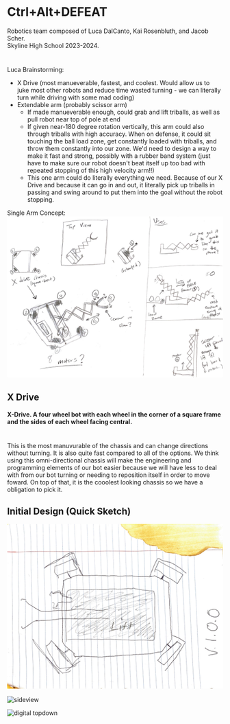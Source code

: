 # Ctrl+Alt+DEFEAT
Robotics team composed of Luca DalCanto, Kai Rosenbluth, and Jacob Scher. <br>
Skyline High School 2023-2024.
# 
Luca Brainstorming:
- X Drive (most manueverable, fastest, and coolest. Would allow us to juke most other robots and reduce time wasted turning - we can literally turn while driving with some mad coding)
- Extendable arm (probably scissor arm)
  - If made manueverable enough, could grab and lift triballs, as well as pull robot near top of pole at end
  - If given near-180 degree rotation vertically, this arm could also through triballs with high accuracy. When on defense, it could sit touching the ball load zone, get constantly loaded with triballs, and throw them constantly into our zone. We'd need to design a way to make it fast and strong, possibly with a rubber band system (just have to make sure our robot doesn't beat itself up too bad with repeated stopping of this high velocity arm!!)
  - This one arm could do literally everything we need. Because of our X Drive and because it can go in and out, it literally pick up triballs in passing and swing around to put them into the goal without the robot stopping.

Single Arm Concept:
![single arm concept](https://github.com/Luca-Skyline/Ctrl-Alt-Defeat/blob/main/images/IMG_2786.JPG)

## X Drive
#### X-Drive. A four wheel bot with each wheel in the corner of a square frame and the sides of each wheel facing central. 
# 

This is the most manuvurable of the chassis and can change directions without turning. It is also quite fast compared to all of the options. We think using this omni-directional chassis will make the engineering and programming elements of our bot easier because we will have less to deal with from our bot turning or needing to reposition itself in order to move foward. On top of that, it is the cooolest looking chassis so we have a obligation to pick it. 

## Initial Design (Quick Sketch)
![topdown](https://github.com/Luca-Skyline/Ctrl-Alt-Defeat/blob/main/images/topdown.JPG)

![sideview](https://github.com/Luca-Skyline/Ctrl-Alt-Defeat/assets/89172997/550bcf93-66c5-4dce-9857-a8a38713aa8c)


![digital topdown](https://github.com/Luca-Skyline/Ctrl-Alt-Defeat/assets/89172997/5df6d273-ad81-4f9e-98a4-ca534b5a29e5)


